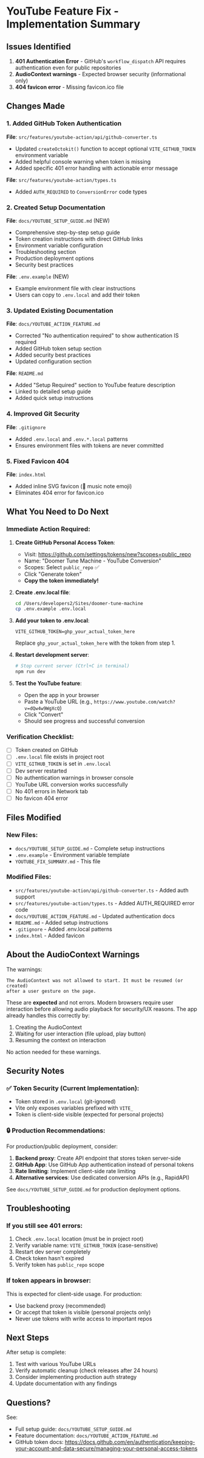 # YouTube Feature Fix - Implementation Summary

## Issues Identified

1. **401 Authentication Error** - GitHub's `workflow_dispatch` API requires authentication even for public repositories
2. **AudioContext warnings** - Expected browser security (informational only)
3. **404 favicon error** - Missing favicon.ico file

## Changes Made

### 1. Added GitHub Token Authentication

**File**: `src/features/youtube-action/api/github-converter.ts`
- Updated `createOctokit()` function to accept optional `VITE_GITHUB_TOKEN` environment variable
- Added helpful console warning when token is missing
- Added specific 401 error handling with actionable error message

**File**: `src/features/youtube-action/types.ts`
- Added `AUTH_REQUIRED` to `ConversionError` code types

### 2. Created Setup Documentation

**File**: `docs/YOUTUBE_SETUP_GUIDE.md` (NEW)
- Comprehensive step-by-step setup guide
- Token creation instructions with direct GitHub links
- Environment variable configuration
- Troubleshooting section
- Production deployment options
- Security best practices

**File**: `.env.example` (NEW)
- Example environment file with clear instructions
- Users can copy to `.env.local` and add their token

### 3. Updated Existing Documentation

**File**: `docs/YOUTUBE_ACTION_FEATURE.md`
- Corrected "No authentication required" to show authentication IS required
- Added GitHub token setup section
- Added security best practices
- Updated configuration section

**File**: `README.md`
- Added "Setup Required" section to YouTube feature description
- Linked to detailed setup guide
- Added quick setup instructions

### 4. Improved Git Security

**File**: `.gitignore`
- Added `.env.local` and `.env.*.local` patterns
- Ensures environment files with tokens are never committed

### 5. Fixed Favicon 404

**File**: `index.html`
- Added inline SVG favicon (🎵 music note emoji)
- Eliminates 404 error for favicon.ico

## What You Need to Do Next

### Immediate Action Required:

1. **Create GitHub Personal Access Token**:
   - Visit: https://github.com/settings/tokens/new?scopes=public_repo
   - Name: "Doomer Tune Machine - YouTube Conversion"
   - Scopes: Select `public_repo` ✅
   - Click "Generate token"
   - **Copy the token immediately!**

2. **Create .env.local file**:
   ```bash
   cd /Users/developers2/Sites/doomer-tune-machine
   cp .env.example .env.local
   ```

3. **Add your token to .env.local**:
   ```env
   VITE_GITHUB_TOKEN=ghp_your_actual_token_here
   ```
   Replace `ghp_your_actual_token_here` with the token from step 1.

4. **Restart development server**:
   ```bash
   # Stop current server (Ctrl+C in terminal)
   npm run dev
   ```

5. **Test the YouTube feature**:
   - Open the app in your browser
   - Paste a YouTube URL (e.g., `https://www.youtube.com/watch?v=dQw4w9WgXcQ`)
   - Click "Convert"
   - Should see progress and successful conversion

### Verification Checklist:

- [ ] Token created on GitHub
- [ ] `.env.local` file exists in project root
- [ ] `VITE_GITHUB_TOKEN` is set in `.env.local`
- [ ] Dev server restarted
- [ ] No authentication warnings in browser console
- [ ] YouTube URL conversion works successfully
- [ ] No 401 errors in Network tab
- [ ] No favicon 404 error

## Files Modified

### New Files:
- `docs/YOUTUBE_SETUP_GUIDE.md` - Complete setup instructions
- `.env.example` - Environment variable template
- `YOUTUBE_FIX_SUMMARY.md` - This file

### Modified Files:
- `src/features/youtube-action/api/github-converter.ts` - Added auth support
- `src/features/youtube-action/types.ts` - Added AUTH_REQUIRED error code
- `docs/YOUTUBE_ACTION_FEATURE.md` - Updated authentication docs
- `README.md` - Added setup instructions
- `.gitignore` - Added .env.local patterns
- `index.html` - Added favicon

## About the AudioContext Warnings

The warnings:
```
The AudioContext was not allowed to start. It must be resumed (or created) 
after a user gesture on the page.
```

These are **expected** and not errors. Modern browsers require user interaction before allowing audio playback for security/UX reasons. The app already handles this correctly by:
1. Creating the AudioContext
2. Waiting for user interaction (file upload, play button)
3. Resuming the context on interaction

No action needed for these warnings.

## Security Notes

### ✅ Token Security (Current Implementation):
- Token stored in `.env.local` (git-ignored)
- Vite only exposes variables prefixed with `VITE_`
- Token is client-side visible (expected for personal projects)

### 🔒 Production Recommendations:
For production/public deployment, consider:
1. **Backend proxy**: Create API endpoint that stores token server-side
2. **GitHub App**: Use GitHub App authentication instead of personal tokens
3. **Rate limiting**: Implement client-side rate limiting
4. **Alternative services**: Use dedicated conversion APIs (e.g., RapidAPI)

See `docs/YOUTUBE_SETUP_GUIDE.md` for production deployment options.

## Troubleshooting

### If you still see 401 errors:

1. Check `.env.local` location (must be in project root)
2. Verify variable name: `VITE_GITHUB_TOKEN` (case-sensitive)
3. Restart dev server completely
4. Check token hasn't expired
5. Verify token has `public_repo` scope

### If token appears in browser:

This is expected for client-side usage. For production:
- Use backend proxy (recommended)
- Or accept that token is visible (personal projects only)
- Never use tokens with write access to important repos

## Next Steps

After setup is complete:
1. Test with various YouTube URLs
2. Verify automatic cleanup (check releases after 24 hours)
3. Consider implementing production auth strategy
4. Update documentation with any findings

## Questions?

See:
- Full setup guide: `docs/YOUTUBE_SETUP_GUIDE.md`
- Feature documentation: `docs/YOUTUBE_ACTION_FEATURE.md`
- GitHub token docs: https://docs.github.com/en/authentication/keeping-your-account-and-data-secure/managing-your-personal-access-tokens
